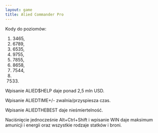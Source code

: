 ```yaml
---
layout: game
title: Alied Commander Pro
---
```


Kody do poziomów:

1. 3465,
2. 6789,
3. 6535,
4. 9755,
5. 7855,
6. 8658,
7. 7544,
8. 7533.

Wpisanie ALIED$HELP daje ponad 2,5 mln USD.

Wpisanie ALIEDTIME+/- zwalnia/przyspiesza czas.

Wpisanie ALIEDTHEBEST daje nieśmiertelność.

Naciśnięcie jednocześnie Alt+Ctrl+Shift i wpisanie WIN daje 
maksimum
amunicji i energii oraz wszystkie rodzaje statków i broni.
